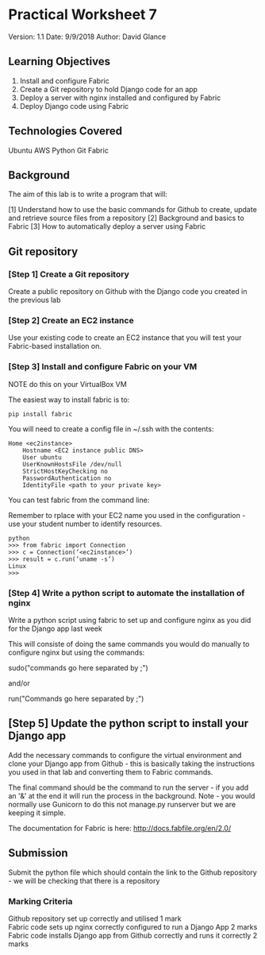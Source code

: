 # Practical Worksheet 7

Version: 1.1 Date: 9/9/2018 Author: David Glance

## Learning Objectives

1.	Install and configure Fabric
2.	Create a Git repository to hold Django code for an app
3.	Deploy a server with nginx installed and configured by Fabric
4. Deploy Django code using Fabric

## Technologies Covered

Ubuntu
AWS
Python
Git
Fabric

## Background

The aim of this lab is to write a program that will:

[1] Understand how to use the basic commands for Github to create, update and retrieve source files from a repository 
[2] Background and basics to Fabric
[3] How to automatically deploy a server using Fabric

## Git repository

### [Step 1] Create a Git repository

Create a public repository on Github with the Django code you created in
the previous lab

### [Step 2] Create an EC2 instance

Use your existing code to create an EC2 instance that you will test
your Fabric-based installation on.

### [Step 3] Install and configure Fabric on your VM

NOTE do this on your VirtualBox VM

The easiest way to install fabric is to:

```
pip install fabric
```

You will need to create a config file in ~/.ssh with the contents:

```
Home <ec2instance>
	Hostname <EC2 instance public DNS>
	User ubuntu
	UserKnownHostsFile /dev/null
	StrictHostKeyChecking no
	PasswordAuthentication no
	IdentityFile <path to your private key>
```
	
You can test fabric from the command line:

Remember to rplace <ec2instance> with your EC2 name you used in the
configuration - use your student number to identify resources.

```
python
>>> from fabric import Connection
>>> c = Connection(‘<ec2instance>’)
>>> result = c.run(‘uname -s’)
Linux
>>>
```

### [Step 4] Write a python script to automate the installation of nginx

Write a python script using fabric to set up and configure nginx as
you did for the Django app last week

This will consiste of doing the same commands you would do manually to
configure nginx but using the commands:

sudo("commands go here separated by ;")

and/or

run("Commands go here separated by ;")

## [Step 5] Update the python script to install your Django app

Add the necessary commands to configure the virtual environment and
clone your Django app from Github - this is basically taking the
instructions you used in that lab and converting them to Fabric commands.

The final command should be the command to run the server - if you add
an '&' at the end it will run the process in the background. Note -
you would normally use Gunicorn to do this not manage.py runserver but
we are keeping it simple.

The documentation for Fabric is here: http://docs.fabfile.org/en/2.0/

## Submission

Submit the python file which should contain the link to the Github
repository - we will be checking that there is a repository

### Marking Criteria

Github repository set up correctly and utilised  1 mark  
Fabric code sets up nginx correctly configured to run a Django App 2 
marks  
Fabric code installs Django app from Github correctly and runs it
correctly 2 marks  



